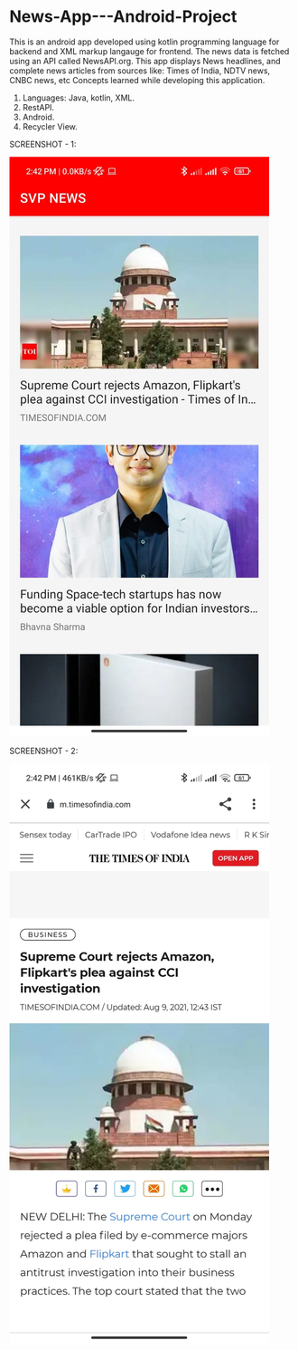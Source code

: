 # News-App---Android-Project
This is an android app developed using kotlin programming language for backend and XML markup langauge for frontend. 
The news data is fetched using an API called NewsAPI.org. 
This app displays News headlines, and complete news articles from sources like:
Times of India, NDTV news, CNBC news, etc
Concepts learned while developing this application.
1. Languages: Java, kotlin, XML.
2. RestAPI.
3. Android.
4. Recycler View.

SCREENSHOT - 1:

<img src="https://github.com/Sakshamwane/News-App---Android-Project/blob/master/Screenshot%20homepage.jpeg"/>

SCREENSHOT - 2:

<img src="https://github.com/Sakshamwane/News-App---Android-Project/blob/master/screenshot%20article.jpeg"/>
